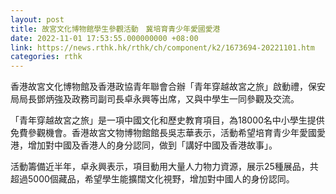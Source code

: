 ```yaml
---
layout: post
title: 故宮文化博物館學生參觀活動　冀培育青少年愛國愛港
date: 2022-11-01 17:53:55.000000000 +08:00
link: https://news.rthk.hk/rthk/ch/component/k2/1673694-20221101.htm
categories: rthk
---
```


香港故宮文化博物館及香港政協青年聯會合辦「青年穿越故宮之旅」啟動禮，保安局局長鄧炳強及政務司副司長卓永興等出席，又與中學生一同參觀及交流。

「青年穿越故宮之旅」是一項中國文化和歷史教育項目，為18000名中小學生提供免費參觀機會。香港故宮文物博物館館長吳志華表示，活動希望培育青少年愛國愛港，增加對中國及香港人的身分認同，做到「講好中國及香港故事」。

活動籌備近半年，卓永興表示，項目動用大量人力物力資源，展示25種展品，共超過5000個藏品，希望學生能擴闊文化視野，增加對中國人的身份認同。
